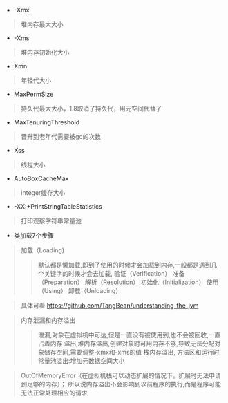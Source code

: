 - -Xmx 
> 堆内存最大大小

- -Xms
> 堆内存初始化大小

- Xmn
> 年轻代大小

- MaxPermSize
> 持久代最大大小，1.8取消了持久代，用元空间代替了

- MaxTenuringThreshold
> 晋升到老年代需要被gc的次数

- Xss
> 线程大小

- AutoBoxCacheMax
> integer缓存大小

- -XX:+PrintStringTableStatistics
> 打印观察字符串常量池

- 类加载7个步骤
>加载（Loading)
>>默认都是懒加载,即到了使用的时候才会加载到内存,一般都是遇到几个关键字的时候才会去加载,
 验证（Verification）
 准备（Preparation）
 解析（Resolution）
 初始化（Initialization）
 使用（Using）
 卸载（Unloading）

> 具体可看 https://github.com/TangBean/understanding-the-jvm

>内存泄漏和内存溢出
>>泄漏,对象在虚拟机中可达,但是一直没有被使用到,也不会被回收,一直占着内存
>>溢出,堆内存溢出,创建对象时可用内存不够,导致无法分配对象储存空间,需要调整-xmx和-xms的值
栈内存溢出,
方法区和运行时常量池溢出:增加元数据空间大小

>OutOfMemoryError（在虚拟机栈可以动态扩展的情况下，扩展时无法申请到足够的内存）；
>所以说内存溢出不会影响到以前程序的执行,而是程序可能无法正常处理相应的请求
